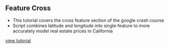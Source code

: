 ## Feature Cross
  - This tutorial covers the cross feature section of the google crash course
  - Script combines latitude and longitude into single feature to more accurately model real estate prices in California

  [view tutorial](https://colab.research.google.com/github/google/eng-edu/blob/main/ml/cc/exercises/representation_with_a_feature_cross.ipynb?utm_source=mlcc&utm_campaign=colab-external&utm_medium=referral&utm_content=representation_tf2-colab&hl=en)